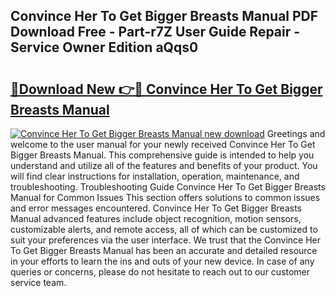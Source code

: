 ## Convince Her To Get Bigger Breasts Manual PDF Download Free - Part-r7Z User Guide Repair - Service Owner Edition aQqs0

# <h2><a href="http://cf1589.oget.top/?id=Convince+Her+To+Get+Bigger+Breasts+Manual">🔗Download New 👉🔴 Convince Her To Get Bigger Breasts Manual</a></h2>

[![Convince Her To Get Bigger Breasts Manual new download](https://i.imgur.com/5g1atiW.png)](http://cf1589.oget.top/?id=Convince+Her+To+Get+Bigger+Breasts+Manual)
Greetings and welcome to the user manual for your newly received Convince Her To Get Bigger Breasts Manual. This comprehensive guide is intended to help you understand and utilize all of the features and benefits of your product. You will find clear instructions for installation, operation, maintenance, and troubleshooting. Troubleshooting Guide Convince Her To Get Bigger Breasts Manual for Common Issues This section offers solutions to common issues and error messages encountered. Convince Her To Get Bigger Breasts Manual advanced features include object recognition, motion sensors, customizable alerts, and remote access, all of which can be customized to suit your preferences via the user interface. We trust that the Convince Her To Get Bigger Breasts Manual has been an accurate and detailed resource in your efforts to learn the ins and outs of your new device. In case of any queries or concerns, please do not hesitate to reach out to our customer service team.
